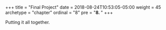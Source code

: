 +++
title = "Final Project"
date = 2018-08-24T10:53:05-05:00
weight = 45
archetype = "chapter"
ordinal = "8"
pre = "<b>8. </b>"
+++



Putting it all together.
